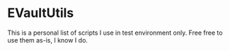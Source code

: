 # EVaultUtils
This is a personal list of scripts I use in test environment only. Free free to use them as-is, I know I do.
